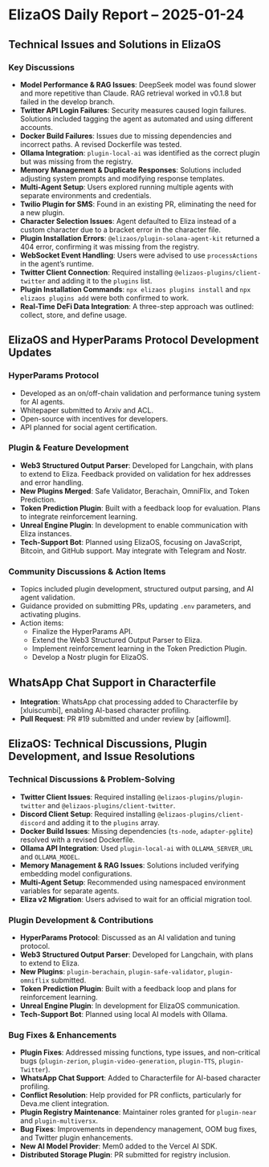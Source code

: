 # ElizaOS Daily Report – 2025-01-24

## Technical Issues and Solutions in ElizaOS

### Key Discussions
- **Model Performance & RAG Issues**: DeepSeek model was found slower and more repetitive than Claude. RAG retrieval worked in v0.1.8 but failed in the develop branch.
- **Twitter API Login Failures**: Security measures caused login failures. Solutions included tagging the agent as automated and using different accounts.
- **Docker Build Failures**: Issues due to missing dependencies and incorrect paths. A revised Dockerfile was tested.
- **Ollama Integration**: `plugin-local-ai` was identified as the correct plugin but was missing from the registry.
- **Memory Management & Duplicate Responses**: Solutions included adjusting system prompts and modifying response templates.
- **Multi-Agent Setup**: Users explored running multiple agents with separate environments and credentials.
- **Twilio Plugin for SMS**: Found in an existing PR, eliminating the need for a new plugin.
- **Character Selection Issues**: Agent defaulted to Eliza instead of a custom character due to a bracket error in the character file.
- **Plugin Installation Errors**: `@elizaos/plugin-solana-agent-kit` returned a 404 error, confirming it was missing from the registry.
- **WebSocket Event Handling**: Users were advised to use `processActions` in the agent’s runtime.
- **Twitter Client Connection**: Required installing `@elizaos-plugins/client-twitter` and adding it to the `plugins` list.
- **Plugin Installation Commands**: `npx elizaos plugins install` and `npx elizaos plugins add` were both confirmed to work.
- **Real-Time DeFi Data Integration**: A three-step approach was outlined: collect, store, and define usage.

## ElizaOS and HyperParams Protocol Development Updates

### HyperParams Protocol
- Developed as an on/off-chain validation and performance tuning system for AI agents.
- Whitepaper submitted to Arxiv and ACL.
- Open-source with incentives for developers.
- API planned for social agent certification.

### Plugin & Feature Development
- **Web3 Structured Output Parser**: Developed for Langchain, with plans to extend to Eliza. Feedback provided on validation for hex addresses and error handling.
- **New Plugins Merged**: Safe Validator, Berachain, OmniFlix, and Token Prediction.
- **Token Prediction Plugin**: Built with a feedback loop for evaluation. Plans to integrate reinforcement learning.
- **Unreal Engine Plugin**: In development to enable communication with Eliza instances.
- **Tech-Support Bot**: Planned using ElizaOS, focusing on JavaScript, Bitcoin, and GitHub support. May integrate with Telegram and Nostr.

### Community Discussions & Action Items
- Topics included plugin development, structured output parsing, and AI agent validation.
- Guidance provided on submitting PRs, updating `.env` parameters, and activating plugins.
- Action items:
  - Finalize the HyperParams API.
  - Extend the Web3 Structured Output Parser to Eliza.
  - Implement reinforcement learning in the Token Prediction Plugin.
  - Develop a Nostr plugin for ElizaOS.

## WhatsApp Chat Support in Characterfile
- **Integration**: WhatsApp chat processing added to Characterfile by [xluiscumbi], enabling AI-based character profiling.
- **Pull Request**: PR #19 submitted and under review by [aiflowml].

## ElizaOS: Technical Discussions, Plugin Development, and Issue Resolutions

### Technical Discussions & Problem-Solving
- **Twitter Client Issues**: Required installing `@elizaos-plugins/plugin-twitter` and `@elizaos-plugins/client-twitter`.
- **Discord Client Setup**: Required installing `@elizaos-plugins/client-discord` and adding it to the `plugins` array.
- **Docker Build Issues**: Missing dependencies (`ts-node`, `adapter-pglite`) resolved with a revised Dockerfile.
- **Ollama API Integration**: Used `plugin-local-ai` with `OLLAMA_SERVER_URL` and `OLLAMA_MODEL`.
- **Memory Management & RAG Issues**: Solutions included verifying embedding model configurations.
- **Multi-Agent Setup**: Recommended using namespaced environment variables for separate agents.
- **Eliza v2 Migration**: Users advised to wait for an official migration tool.

### Plugin Development & Contributions
- **HyperParams Protocol**: Discussed as an AI validation and tuning protocol.
- **Web3 Structured Output Parser**: Developed for Langchain, with plans to extend to Eliza.
- **New Plugins**: `plugin-berachain`, `plugin-safe-validator`, `plugin-omniflix` submitted.
- **Token Prediction Plugin**: Built with a feedback loop and plans for reinforcement learning.
- **Unreal Engine Plugin**: In development for ElizaOS communication.
- **Tech-Support Bot**: Planned using local AI models with Ollama.

### Bug Fixes & Enhancements
- **Plugin Fixes**: Addressed missing functions, type issues, and non-critical bugs (`plugin-zerion`, `plugin-video-generation`, `plugin-TTS`, `plugin-Twitter`).
- **WhatsApp Chat Support**: Added to Characterfile for AI-based character profiling.
- **Conflict Resolution**: Help provided for PR conflicts, particularly for Deva.me client integration.
- **Plugin Registry Maintenance**: Maintainer roles granted for `plugin-near` and `plugin-multiversx`.
- **Bug Fixes**: Improvements in dependency management, OOM bug fixes, and Twitter plugin enhancements.
- **New AI Model Provider**: Mem0 added to the Vercel AI SDK.
- **Distributed Storage Plugin**: PR submitted for registry inclusion.
